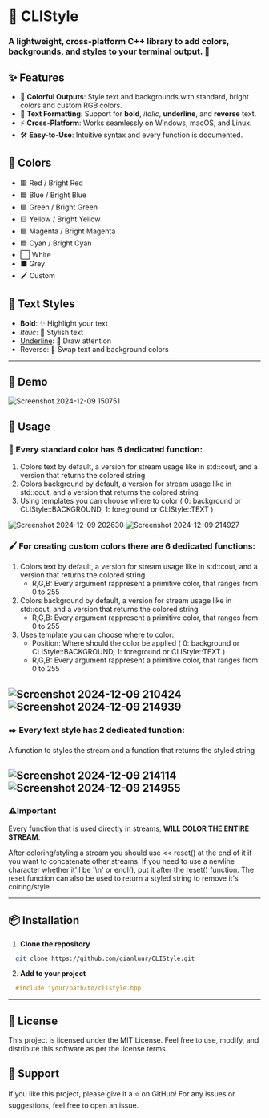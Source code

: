 # 🌈 CLIStyle

### A lightweight, cross-platform C++ library to add **colors**, **backgrounds**, and **styles** to your terminal output. 🚀

## ✨ Features

- 🎨 **Colorful Outputs**: Style text and backgrounds with standard, bright colors and custom RGB colors.
- 💎 **Text Formatting**: Support for **bold**, *italic*, **underline**, and **reverse** text.
- ⚡ **Cross-Platform**: Works seamlessly on Windows, macOS, and Linux.
- 🛠️ **Easy-to-Use**: Intuitive syntax and every function is documented.

## 🎨 Colors
- 🟥 Red / Bright Red
- 🟦 Blue / Bright Blue
- 🟩 Green / Bright Green
- 🟨 Yellow / Bright Yellow
- 🟪 Magenta / Bright Magenta
- 🟦 Cyan / Bright Cyan
- ⬜ White 
- ⬛ Grey
- 🖌️ Custom
  
## 📝 Text Styles
- **Bold**: ✨ Highlight your text
- *Italic*: 🎩 Stylish text
- <ins>Underline</ins>: 📏 Draw attention
- Reverse: 🔄 Swap text and background colors

---

## 📸 Demo
![Screenshot 2024-12-09 150751](https://github.com/user-attachments/assets/e62a71a8-968b-4f56-9538-614388ad0bdb)

## 📌 Usage
### 🎨 Every standard color has 6 dedicated function:
1. Colors text by default, a version for stream usage like in std::cout, and a version that returns the colored string  
2. Colors background by default, a version for stream usage like in std::cout, and a version that returns the colored string  
3. Using templates you can choose where to color ( 0: background or CLIStyle::BACKGROUND, 1: foreground or CLIStyle::TEXT )
   
![Screenshot 2024-12-09 202630](https://github.com/user-attachments/assets/ec9322c0-16b6-4ad2-b9ac-5d4f450a9b11)
![Screenshot 2024-12-09 214927](https://github.com/user-attachments/assets/9e3319d4-edd1-40f8-93d3-6ae4c1480169)

### 🖌️ For creating custom colors there are 6 dedicated functions:
1. Colors text by default, a version for stream usage like in std::cout, and a version that returns the colored string
    - R,G,B: Every argument rappresent a primitive color, that ranges from 0 to 255
2. Colors background by default, a version for stream usage like in std::cout, and a version that returns the colored string
    - R,G,B: Every argument rappresent a primitive color, that ranges from 0 to 255
3. Uses template you can choose where to color:
    - Position: Where should the color be applied ( 0: background or CLIStyle::BACKGROUND, 1: foreground or CLIStyle::TEXT )
    - R,G,B: Every argument rappresent a primitive color, that ranges from 0 to 255
   
![Screenshot 2024-12-09 210424](https://github.com/user-attachments/assets/778e17ac-92aa-4de1-a5c0-84fc968312aa)
![Screenshot 2024-12-09 214939](https://github.com/user-attachments/assets/fff3a5d4-21cf-48d8-9952-6fcfdbaba3c8)
---

### ✒️ Every text style has 2 dedicated function:
A function to styles the stream and a function that returns the styled string

![Screenshot 2024-12-09 214114](https://github.com/user-attachments/assets/9014a12f-95e2-495b-821c-7f781a9b7708)
![Screenshot 2024-12-09 214955](https://github.com/user-attachments/assets/e98dcb19-7852-4cfc-9eed-df1d4f932105)
---

### ⚠️Important

Every function that is used directly in streams, **WILL COLOR THE ENTIRE STREAM**.

After coloring/styling a stream you should use << reset() at the end of it if you want to concatenate other streams.
If you need to use a newline character whether it'll be '\n' or endl(), put it after the reset() function.
The reset function can also be used to return a styled string to remove it's colring/style

---

## 📦 Installation
1. **Clone the repository**
```bash
  git clone https://github.com/gianluur/CLIStyle.git
```
2. **Add to your project**
```cpp
  #include "your/path/to/clistyle.hpp
```

---

## 📜 License
This project is licensed under the MIT License. Feel free to use, modify, and distribute this software as per the license terms.

## 🌟 Support
If you like this project, please give it a ⭐ on GitHub!
For any issues or suggestions, feel free to open an issue.
